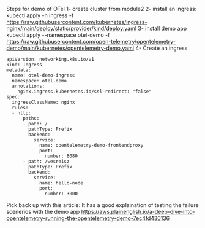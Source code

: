 Steps for demo of OTel
1- create cluster from module2
2- install an ingress: 
kubectl apply -n ingress -f https://raw.githubusercontent.com/kubernetes/ingress-nginx/main/deploy/static/provider/kind/deploy.yaml
3- install demo app
kubectl apply --namespace otel-demo -f https://raw.githubusercontent.com/open-telemetry/opentelemetry-demo/main/kubernetes/opentelemetry-demo.yaml
4- Create an ingress
```
apiVersion: networking.k8s.io/v1
kind: Ingress
metadata:
  name: otel-demo-ingress
  namespace: otel-demo
  annotations:
    nginx.ingress.kubernetes.io/ssl-redirect: "false"
spec:
  ingressClassName: nginx
  rules:
  - http:
      paths:
      - path: /
        pathType: Prefix
        backend:
          service:
            name: opentelemetry-demo-frontendproxy  
            port:
              number: 8080
      - path: /wesreisz
        pathType: Prefix
        backend:
          service:
            name: hello-node  
            port:
              number: 3000        
```


Pick back up with this article:
It has a good explaination of testing the failure scenerios with the demo app
https://aws.plainenglish.io/a-deep-dive-into-opentelemetry-running-the-opentelemetry-demo-7ec4fd436136